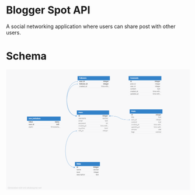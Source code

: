 # Blogger Spot API

A social networking application where users can share post with other users.

# Schema

![](./assets/schema.png)

